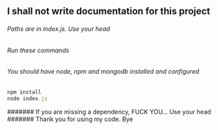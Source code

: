 ## I shall not write documentation for this project
###### Paths are in index.js. Use your head
###### Run these commands
###### You should have node, npm and mongodb installed and configured
```javascript
npm install
node index.js
```

####### If you are missing a dependency, FUCK YOU... Use your head
####### Thank you for using my code. Bye

